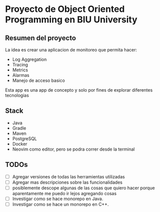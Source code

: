 # Proyecto de Object Oriented Programming en BIU University

## Resumen del proyecto

La idea es crear una aplicacion de monitoreo que permita hacer:

- Log Aggregation
- Tracing
- Metrics
- Alarmas
- Manejo de acceso basico

Esta app es una app de concepto y solo por fines de explorar diferentes tecnologias

## Stack

- Java
- Gradle
- Maven
- PostgreSQL
- Docker
- Neovim como editor, pero se podra correr desde la terminal

## TODOs

- [ ] Agregar versiones de todas las herramientas utilizadas
- [ ] Agregar mas descripciones sobre las funcionalidades
- [ ] posiblemente descope algunas de las cosas que quiero hacer porque aparentamente me puedo ir lejos agregando cosas
- [ ] Investigar como se hace monorepo en Java.
- [ ] Investigar como se hace un monorepo en C++.
